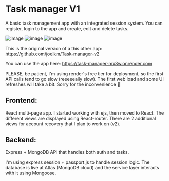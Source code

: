 # Task manager V1
A basic task management app with an integrated session system. You can register, login to the app and create, edit and delete tasks.

![image](https://github.com/joelkm/Task-manager-v1/assets/109240974/116201e7-e2b3-4410-bb8c-620bf168e6d7)
![image](https://github.com/joelkm/Task-manager-v1/assets/109240974/8458e601-8582-416f-938b-136d49f846d2)
![image](https://github.com/joelkm/Task-manager-v1/assets/109240974/bb57c477-f113-41c1-bdf6-1f96d06e6950)


This is the original version of a this other app:
https://github.com/joelkm/Task-manager-v2

You can use the app here:
https://task-manager-mx3w.onrender.com

PLEASE, be patient, I'm using render's free tier for deployment, so the first API calls tend to go slow (reeeeeally slow). The first web load and some UI refreshes will take a bit. Sorry for the inconvenience 🙏

## Frontend:

React multi-page app. I started working with ejs, then moved to React. The different views are displayed using React-router. There are 2 additional views for account recovery that I plan to work on (v2).

## Backend:

Express + MongoDB API that handles both auth and tasks.

I'm using express session + passport.js to handle session logic. The database is live at Atlas (MongoDB cloud) and the service layer interacts with it using Mongoose.
